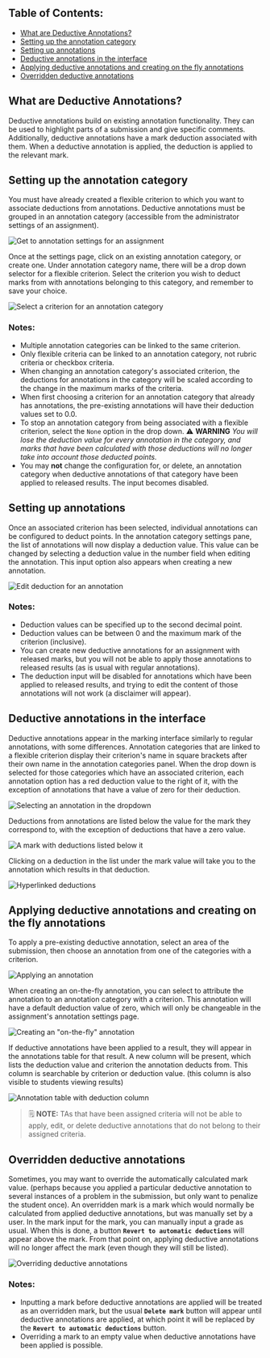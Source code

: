 
## Table of Contents:
 - [What are Deductive Annotations?](#what-are-deductive-annotations)
 - [Setting up the annotation category](#setting-up-the-annotation-category)
 - [Setting up annotations](#setting-up-annotations)
 - [Deductive annotations in the interface](#deductive-annotations-in-the-interface)
 - [Applying deductive annotations and creating on the fly annotations](#applying-deductive-annotations-and-creating-on-the-fly-annotations)
 - [Overridden deductive annotations](#overridden-deductive-annotations)


## What are Deductive Annotations?
Deductive annotations build on existing annotation functionality. They can be used to highlight parts of a submission and give specific comments. Additionally, deductive annotations have a mark deduction associated with them. When a deductive annotation is applied, the deduction is applied to the relevant mark.

## Setting up the annotation category
You must have already created a flexible criterion to which you want to associate deductions from annotations. Deductive annotations must be grouped in an annotation category (accessible from the administrator settings of an assignment).

![Get to annotation settings for an assignment](images/deductive_annotations_gifs/get_to_settings.gif)

Once at the settings page, click on an existing annotation category, or create one. Under annotation category name, there will be a drop down selector for a flexible criterion. Select the criterion you wish to deduct marks from with annotations belonging to this category, and remember to save your choice.

![Select a criterion for an annotation category](images/deductive_annotations_gifs/selecting_criterion.gif)

### Notes:
* Multiple annotation categories can be linked to the same criterion.
* Only flexible criteria can be linked to an annotation category, not rubric criteria or checkbox criteria.
* When changing an annotation category's associated criterion, the deductions for annotations in the category will be scaled according to the change in the maximum marks of the criteria.
* When first choosing a criterion for an annotation category that already has annotations, the pre-existing annotations will have their deduction values set to 0.0.
* To stop an annotation category from being associated with a flexible criterion, select the `None` option in the drop down.
:warning: **WARNING** _You will lose the deduction value for every annotation in the category, and marks that have been calculated with those deductions will no longer take into account those deducted points._
* You may **not** change the configuration for, or delete, an annotation category when deductive annotations of that category have been applied to released results. The input becomes disabled.

## Setting up annotations
Once an associated criterion has been selected, individual annotations can be configured to deduct points. In the annotation category settings pane, the list of annotations will now display a deduction value. This value can be changed by selecting a deduction value in the number field when editing the annotation. This input option also appears when creating a new annotation.

![Edit deduction for an annotation](images/deductive_annotations_gifs/edit_deduction_for_annotation.gif)

### Notes:
* Deduction values can be specified up to the second decimal point.
* Deduction values can be between 0 and the maximum mark of the criterion (inclusive).
* You can create new deductive annotations for an assignment with released marks, but you will not be able to apply those annotations to released results (as is usual with regular annotations).
* The deduction input will be disabled for annotations which have been applied to released results, and trying to edit the content of those annotations will not work (a disclaimer will appear).

## Deductive annotations in the interface
Deductive annotations appear in the marking interface similarly to regular annotations, with some differences. Annotation categories that are linked to a flexible criterion display their criterion's name in square brackets after their own name in the annotation categories panel. When the drop down is selected for those categories which have an associated criterion, each annotation option has a red deduction value to the right of it, with the exception of annotations that have a value of zero for their deduction.

![Selecting an annotation in the dropdown](images/deductive_annotations_gifs/drop_down_marking.gif)

Deductions from annotations are listed below the value for the mark they correspond to, with the exception of deductions that have a zero value.

![A mark with deductions listed below it](images/mark_with_deductions_list.png)

Clicking on a deduction in the list under the mark value will take you to the annotation which results in that deduction.

![Hyperlinked deductions](images/deductive_annotations_gifs/scroll_to_annotation.gif)

## Applying deductive annotations and creating on the fly annotations
To apply a pre-existing deductive annotation, select an area of the submission, then choose an annotation from one of the categories with a criterion.

![Applying an annotation](images/deductive_annotations_gifs/apply_annotation.gif)

When creating an on-the-fly annotation, you can select to attribute the annotation to an annotation category with a criterion. This annotation will have a default deduction value of zero, which will only be changeable in the assignment's annotation settings page.

![Creating an "on-the-fly" annotation](images/deductive_annotations_gifs/creating_on_the_fly.gif)

If deductive annotations have been applied to a result, they will appear in the annotations table for that result. A new column will be present, which lists the deduction value and criterion the annotation deducts from. This column is searchable by criterion or deduction value. (this column is also visible to students viewing results)

![Annotation table with deduction column](images/deductive_annotations_gifs/annotation_table.gif)

> :spiral_notepad: **NOTE:** TAs that have been assigned criteria will not be able to apply, edit, or delete deductive annotations that do not belong to their assigned criteria.

## Overridden deductive annotations
Sometimes, you may want to override the automatically calculated mark value. (perhaps because you applied a particular deductive annotation to several instances of a problem in the submission, but only want to penalize the student once). An overridden mark is a mark which would normally be calculated from applied deductive annotations, but was manually set by a user. In the mark input for the mark, you can manually input a grade as usual. When this is done, a button **`Revert to automatic deductions`** will appear above the mark. From that point on, applying deductive annotations will no longer affect the mark (even though they will still be listed).

![Overriding deductive annotations](images/deductive_annotations_gifs/overriding_mark.gif)

### Notes:
* Inputting a mark before deductive annotations are applied will be treated as an overridden mark, but the usual **`Delete mark`** button will appear until deductive annotations are applied, at which point it will be replaced by the **`Revert to automatic deductions`** button.
* Overriding a mark to an empty value when deductive annotations have been applied is possible.
